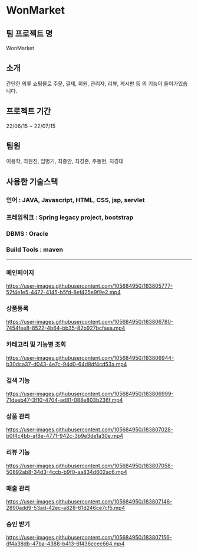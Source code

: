 # WonMarket
## 팀 프로젝트 명 
WonMarket<br>

## 소개<br>
간단한 의류 쇼핑몰로 주문, 결제, 회원, 관리자, 리뷰, 게시판 등 의 기능이 들어가있습니다.<br>

## 프로젝트 기간 
22/06/15 ~ 22/07/15<br>

## 팀원 
이용학, 최원진, 임병기, 최종안, 최경준, 주동현, 지경대<br>

## 사용한 기술스택


### 언어 : JAVA, Javascript, HTML, CSS, jsp, servlet

### 프레임워크 : Spring legacy project, bootstrap

### DBMS : Oracle

### Build Tools : maven<br>

-----------------------------------------------------------------------------------------------
### 메인페이지
https://user-images.githubusercontent.com/105684950/183805777-52f4e1e5-4472-4145-b5fd-8ef425e9f9e2.mp4

### 상품등록
https://user-images.githubusercontent.com/105684950/183806780-7454fee8-8522-4b64-bb35-82b927bcfaea.mp4

### 카테고리 및 기능별 조회
https://user-images.githubusercontent.com/105684950/183806944-b30dca37-d043-4e7c-94d0-64d8df4cd53a.mp4

### 검색 기능
https://user-images.githubusercontent.com/105684950/183806999-71deeb47-3f10-4704-ad81-088e803b236f.mp4

### 상품 관리
https://user-images.githubusercontent.com/105684950/183807028-b0f4c4bb-af8e-4771-942c-3b9e3de1a30e.mp4

### 리뷰 기능
https://user-images.githubusercontent.com/105684950/183807058-50892ab8-34d3-4ccb-b9f0-aa834d602ac6.mp4

### 매출 관리
https://user-images.githubusercontent.com/105684950/183807146-2890add9-53ad-42ec-a828-61d246ce7cf5.mp4

### 승인 받기
https://user-images.githubusercontent.com/105684950/183807156-df4a38db-47ba-4388-b413-6f436ccec664.mp4


